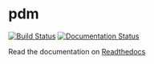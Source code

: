 # pdm
[![Build Status](https://travis-ci.org/ic-hep/pdm.svg?branch=master)](https://travis-ci.org/ic-hep/pdm)
[![Documentation Status](https://readthedocs.org/projects/pdm/badge/?version=latest)](https://pdm.readthedocs.io/en/latest/?badge=latest)

Read the documentation on [Readthedocs](https://pdm.readthedocs.io/en/latest)
